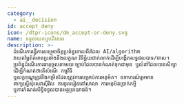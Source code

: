 ```yaml
---
category:
  - ai__decision
id: accept_deny
icon: /dtpr-icons/dm_accept-or-deny.svg
name: ទទួលយកឬបដិសេធ
description: >-
  ដំណើរការធ្វើការសម្រេចចិត្តប្រព័ន្ធគោលពីរដែល AI/algorithm
  វាយតម្លៃព័ត៌មានប្រឆាំងនឹងលក្ខណៈវិនិច្ឆ័យជាក់លាក់ដើម្បីបង្កើតលទ្ធផលបាទ/ចាស។
  ប្រព័ន្ធដំណើរការធាតុចូលតាមរយៈច្បាប់ដែលបានកំណត់ទុកជាមុន ឬលំនាំដែលបានសិក្សា
  ដើម្បីកំណត់ថាតើសំណើ កម្មវិធី
  ឬលក្ខខណ្ឌត្រូវនឹងកម្រិតដែលត្រូវការសម្រាប់ការអនុម័ត។ ឧទាហរណ៍រួមមាន
  ពាក្យស្នើសុំសេវាស៊ីវិល ការចូលរៀននៅសាលា ការអនុម័តប្រាក់កម្ចី
  ឬការកំណត់សិទ្ធិទទួលបានអត្ថប្រយោជន៍។
---
```


